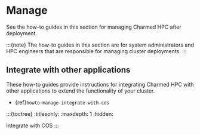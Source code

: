 # Manage

See the how-to guides in this section for managing Charmed HPC after deployment.

:::{note}
The how-to guides in this section are for system administrators and HPC engineers
that are responsible for managing cluster deployments.
:::

## Integrate with other applications

These how-to guides provide instructions for integrating Charmed HPC with other
applications to extend the functionality of your cluster.

* {ref}`howto-manage-integrate-with-cos`

:::{toctree}
:titlesonly:
:maxdepth: 1
:hidden:

Integrate with COS <integrate-with-cos>
:::
